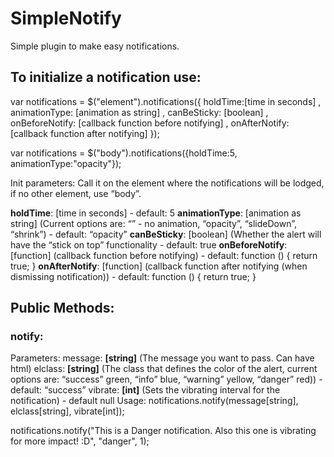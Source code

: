 # SimpleNotify
Simple plugin to make easy notifications.

## To initialize a notification use:

var notifications = $("element").notifications({
    holdTime:[time in seconds]
    , animationType: [animation as string]
    , canBeSticky: [boolean]
    , onBeforeNotify: [callback function before notifying]
    , onAfterNotify: [callback function after notifying] 
});

var notifications = $("body").notifications({holdTime:5, animationType:"opacity"});


Init parameters: Call it on the element where the notifications will be lodged, if no other element, use “body”.

**holdTime**: [time in seconds] - default: 5
**animationType**: [animation as string] (Current options are: “” - no animation, “opacity”, “slideDown”, “shrink”) - default: “opacity”
**canBeSticky**: [boolean] (Whether the alert will have the “stick on top” functionality - default: true
**onBeforeNotify**: [function] (callback function before notifying) - default: function () { return true; }
**onAfterNotify**: [function] (callback function after notifying (when dismissing notification)) - default: function () { return true; }


## Public Methods:

### notify: 

Parameters:
    message: **[string]** (The message you want to pass. Can have html)
    elclass: **[string]** (The class that defines the color of the alert, current options are: “success” green, “info” blue, “warning”    yellow, “danger” red)) - default: “success”
    vibrate: **[int]** (Sets the vibrating interval for the notification) - default null 
Usage: notifications.notify(message[string], elclass[string], vibrate[int]);

notifications.notify("This is a Danger notification. Also this one is vibrating for more impact! :D", "danger", 1);
